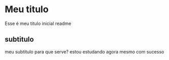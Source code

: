 # Meu titulo

Esse é meu titulo inicial readme

## subtitulo 

meu subtitulo para que serve?
estou estudando agora mesmo com sucesso
